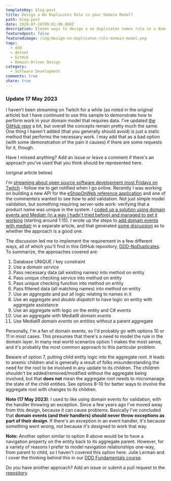 ```yaml
---
templateKey: blog-post
title: Design a No Duplicates Rule in your Domain Model?
path: blog-post
date: 2020-07-16T09:01:00.000Z
description: Eleven ways to design a no duplicates names rule in a domain model following domain-driven design (DDD).
featuredpost: false
featuredimage: /img/design-no-duplicates-rule-domain-model.png
tags:
  - ddd
  - dotnet
  - GitHub
  - Domain-Driven Design
category:
  - Software Development
comments: true
share: true
---
```


### Update 17 May 2023

I haven't been streaming on Twitch for a while (as noted in the original article) but I have continued to use this sample to demonstrate how to perform work in your domain model that requires data. I've updated [the GitHub repo](https://github.com/ardalis/DDD-NoDuplicates) a bit, but overall the concepts remain pretty much the same. One thing I haven't added (that you generally should avoid) is just a static method that performs the necessary work. I may add that as a bad option (with some demonstration of the pain it causes) if there are some requests for it, though.

Have I missed anything? Add an issue or leave a comment if there's an approach you've used that you think should be represented here.

(original article below)

I'm [streaming about open source software development most Fridays on Twitch](https://twitch.tv/ardalis) - follow me to get notified when I go online. Recently I was working on building a new API for the [eShopOnWeb reference application](https://github.com/dotnet-architecture/eShopOnWeb) and one of the commenters wanted to see how to add validation. Not just simple model validation, but something requiring server-side work: verifying that a product name was unique in the system. I [coded up a solution using domain events and Mediatr (in a way I hadn't tried before) and managed to get it working](https://www.youtube.com/watch?v=x-UXUGVLMj8) (starting around 1:15). I wrote up the steps to [add domain events with mediatr](https://ardalis.com/immediate-domain-event-salvation-with-mediatr/) in a separate article, and that generated [some discussion](https://twitter.com/kamgrzybek/status/1280868055627763713) as to whether the approach is a good one.

The discussion led me to implement the requirement in a few different ways, all of which you'll find in this GitHub repository, [DDD-NoDuplicates](https://github.com/ardalis/DDD-NoDuplicates). To summarize, the approaches covered are:

1. Database UNIQUE / key constraint
2. Use a *domain service*
3. Pass necessary data (all existing names) into method on entity
4. Pass unique checking service into method on entity
5. Pass unique checking function into method on entity
6. Pass filtered data (all matching names) into method on entity
7. Use an *aggregate* and put all logic relating to names in it
8. Use an aggregate and *double dispatch* to have logic on entity with aggregate assistance
9. Use an aggregate with logic on the entity and C# events
10. Use an aggregate with MediatR *domain events*
11. Use MediatR *domain events* on entities without a parent aggregate

Personally, I'm a fan of domain events, so I'd probably go with options 10 or 11 in most cases. This presumes that there's a need to model the rule in the domain layer. In many real world scenarios option 1 makes the most sense, and it's probably the most common approach to this particular problem.

Beware of option 7, putting child entity logic into the aggregate root. It leads to anemic children and is generally a result of folks misunderstanding the need for the root to be involved in any update to its children. The children shouldn't be added/removed/modified without the aggregate being involved, but that **does not** mean the aggregate root needs to micromanage the state of the child entities. See options 8-10 for better ways to involve the aggregate root with changes to its children.

**Note (17 May 2023)**: I used to like using domain events for validation, with the handler throwing an exception. Since a few years ago I've moved away from this design, because it can cause problems. Basically I've concluded that **domain events (and their handlers) should never throw exceptions as part of their design**. If there's an exception in an event handler, it's because something went wrong, not because it's designed to work that way.

**Note:** Another option similar to option 8 above would be to have a navigation property on the entity back to its aggregate parent. However, for a variety of reasons I prefer to model navigation relationships one-way, from parent to child, so I haven't covered this option here. Julie Lerman and I cover the thinking behind this in our [DDD Fundamentals course](https://www.pluralsight.com/courses/domain-driven-design-fundamentals).

Do you have another approach? Add an issue or submit a pull request to the [repository](https://github.com/ardalis/DDD-NoDuplicates).
